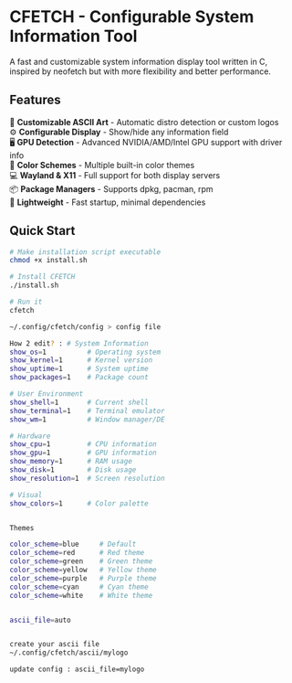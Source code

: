 # CFETCH - Configurable System Information Tool

A fast and customizable system information display tool written in C, inspired by neofetch but with more flexibility and better performance.

## Features

🎨 **Customizable ASCII Art** - Automatic distro detection or custom logos  
⚙️ **Configurable Display** - Show/hide any information field  
🖥️ **GPU Detection** - Advanced NVIDIA/AMD/Intel GPU support with driver info  
🌈 **Color Schemes** - Multiple built-in color themes  
💻 **Wayland & X11** - Full support for both display servers  
📦 **Package Managers** - Supports dpkg, pacman, rpm  
🚀 **Lightweight** - Fast startup, minimal dependencies  

## Quick Start

```bash
# Make installation script executable
chmod +x install.sh

# Install CFETCH
./install.sh

# Run it
cfetch

~/.config/cfetch/config > config file

How 2 edit? : # System Information
show_os=1          # Operating system
show_kernel=1      # Kernel version  
show_uptime=1      # System uptime
show_packages=1    # Package count

# User Environment
show_shell=1       # Current shell
show_terminal=1    # Terminal emulator
show_wm=1          # Window manager/DE

# Hardware
show_cpu=1         # CPU information
show_gpu=1         # GPU information
show_memory=1      # RAM usage
show_disk=1        # Disk usage
show_resolution=1  # Screen resolution

# Visual
show_colors=1      # Color palette


Themes

color_scheme=blue     # Default
color_scheme=red      # Red theme
color_scheme=green    # Green theme  
color_scheme=yellow   # Yellow theme
color_scheme=purple   # Purple theme
color_scheme=cyan     # Cyan theme
color_scheme=white    # White theme


ascii_file=auto


create your ascii file
~/.config/cfetch/ascii/mylogo

update config : ascii_file=mylogo
